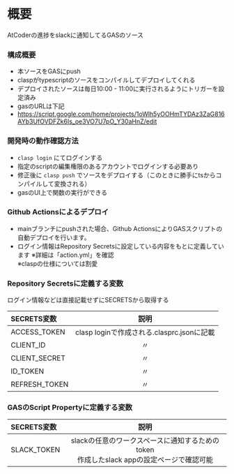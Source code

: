# 概要 #

AtCoderの進捗をslackに通知してるGASのソース

### 構成概要 ###
 - 本ソースをGASにpush
 - claspがtypescriptのソースをコンパイルしてデプロイしてくれる
 - デプロイされたソースは毎日10:00 - 11:00に実行されるようにトリガーを設定済み
 - gasのURLは下記
 - https://script.google.com/home/projects/1oWlh5yOOHmTYDAz3ZaG816AYb3UfOVDFZk6Is_oe3VO7U7pO_Y30aHnZ/edit

 ### 開発時の動作確認方法 ###
 - `clasp login` にてログインする
 - 指定のscriptの編集権限のあるアカウントでログインする必要あり
 - 修正後に `clasp push` でソースをデプロイする（このときに勝手にtsからコンパイルして変換される）
 - gasのUI上で関数の実行ができる

### Github Actionsによるデプロイ ###
 - mainブランチにpushされた場合、Github ActionsによりGASスクリプトの自動デプロイを行います。
 - ログイン情報はRepository Secretsに設定している内容をもとに定義しています
※詳細は「action.yml」を確認  
※claspの仕様については割愛 
  
### Repository Secretsに定義する変数 ###
ログイン情報などは直接記載せずにSECRETSから取得する
  
| SECRETS変数   | 説明 | 
| :------------- | :----: | 
| ACCESS_TOKEN  |   clasp loginで作成される.clasprc.jsonに記載   | 
| CLIENT_ID     |  〃 | 
| CLIENT_SECRET |  〃 | 
| ID_TOKEN      |  〃 | 
| REFRESH_TOKEN |  〃 | 
  
  
### GASのScript Propertyに定義する変数 ###
| SECRETS変数   | 説明 | 
| :------------- | :----: | 
| SLACK_TOKEN  |  slackの任意のワークスペースに通知するためのtoken<br>作成したslack appの設定ページで確認可能  | 